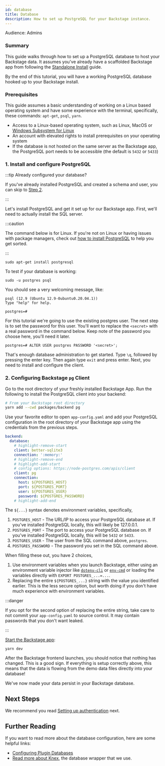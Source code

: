 ```yaml
---
id: database
title: Database
description: How to set up PostgreSQL for your Backstage instance.
---
```


Audience: Admins

### Summary

This guide walks through how to set up a PostgreSQL database to host your Backstage data. It assumes you've already have a scaffolded Backstage app from following the [Standalone Install](../standalone-install.md) guide.

By the end of this tutorial, you will have a working PostgreSQL database hooked up to your Backstage install.

### Prerequisites

This guide assumes a basic understanding of working on a Linux based operating system and have some experience with the terminal, specifically, these commands: `apt-get`, `psql`, `yarn`.

- Access to a Linux-based operating system, such as Linux, MacOS or
  [Windows Subsystem for Linux](https://docs.microsoft.com/en-us/windows/wsl/)
- An account with elevated rights to install prerequisites on your operating
  system
- If the database is not hosted on the same server as the Backstage app, the
  PostgreSQL port needs to be accessible (the default is `5432` or `5433`)

### 1. Install and configure PostgreSQL

:::tip Already configured your database?

If you've already installed PostgreSQL and created a schema and user, you can skip to [Step 2](#2-configuring-backstage-pg-client).

:::

Let's install PostgreSQL and get it set up for our Backstage app. First, we'll need to actually install the SQL server.

:::caution

The command below is for Linux. If you're not on Linux or having issues with package managers, check out [how to install PostgreSQL](https://www.postgresql.org/download/) to help you get sorted.

:::

```shell
sudo apt-get install postgresql
```

To test if your database is working:

```shell
sudo -u postgres psql
```

You should see a very welcoming message, like:

```shell
psql (12.9 (Ubuntu 12.9-0ubuntu0.20.04.1))
Type "help" for help.

postgres=#
```

For this tutorial we're going to use the existing postgres user. The next step is to set the password for this user. You'll want to replace the `<secret>` with a real password in the command below. Keep note of the password you choose here, you'll need it later.

```shell
postgres=# ALTER USER postgres PASSWORD '<secret>';
```

That's enough database administration to get started. Type `\q`, followed by
pressing the enter key. Then again type `exit` and press enter. Next, you need
to install and configure the client.

### 2. Configuring Backstage `pg` Client

Go to the root directory of your freshly installed Backstage
App. Run the following to install the PostgreSQL client into your backend:

```bash
# From your Backstage root directory
yarn add --cwd packages/backend pg
```

Use your favorite editor to open `app-config.yaml` and add your PostgreSQL
configuration in the root directory of your Backstage app using the credentials from the previous steps.

```yaml title="app-config.yaml"
backend:
  database:
    # highlight-remove-start
    client: better-sqlite3
    connection: ':memory:'
    # highlight-remove-end
    # highlight-add-start
    # config options: https://node-postgres.com/apis/client
    client: pg
    connection:
      host: ${POSTGRES_HOST}
      port: ${POSTGRES_PORT}
      user: ${POSTGRES_USER}
      password: ${POSTGRES_PASSWORD}
    # highlight-add-end
```

The `${...}` syntax denotes environment variables, specifically,

1. `POSTGRES_HOST` - The URL/IP to access your PostgreSQL database at. If you've installed PostgreSQL locally, this will likely be 127.0.0.1.
2. `POSTGRES_PORT` - The port to access your PostgreSQL database on. If you've installed PostgreSQL locally, this will be `5432` or `5433`.
3. `POSTGRES_USER` - The user from the SQL command above, `postgres`.
4. `POSTGRES_PASSWORD` - The password you set in the SQL command above.

When filling these out, you have 2 choices,

1. Use environment variables when you launch Backstage, either using an environment variable injector like [`dotenv-cli`](https://www.npmjs.com/package/dotenv-cli) or [`env-cmd`](https://www.npmjs.com/package/env-cmd) or loading the variables directly with `EXPORT POSTGRES_...=...`.
2. Replacing the entire `${POSTGRES_...}` string with the value you identified earlier. This is the less secure option, but worth doing if you don't have much experience with environment variables.

:::danger

If you opt for the second option of replacing the entire string, take care to not commit your `app-config.yaml` to source control. It may contain passwords that you don't want leaked.

:::

[Start the Backstage app](../standalone-install.md#2-run-the-backstage-app):

```shell
yarn dev
```

After the Backstage frontend launches, you should notice that nothing has changed. This is a good sign. If everything is setup correctly above, this means that the data is flowing from the demo data files directly into your database!

We've now made your data persist in your Backstage database.

## Next Steps

We recommend you read [Setting up authentication](./authentication.md) next.

## Further Reading

If you want to read more about the database configuration, here are some helpful links:

- [Configuring Plugin Databases](../tutorials/configuring-plugin-databases.md#privileges)
- [Read more about Knex](http://knexjs.org/), the database wrapper that we use.
